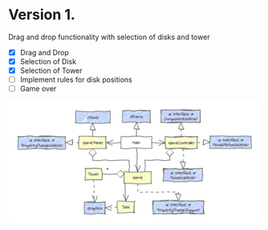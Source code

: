 # Version 1.
Drag and drop functionality with selection of disks and tower

- [x] Drag and Drop
- [x] Selection of Disk
- [x] Selection of Tower
- [ ] Implement rules for disk positions
- [ ] Game over

![screenshot](docs/UMLdiagram.png)
